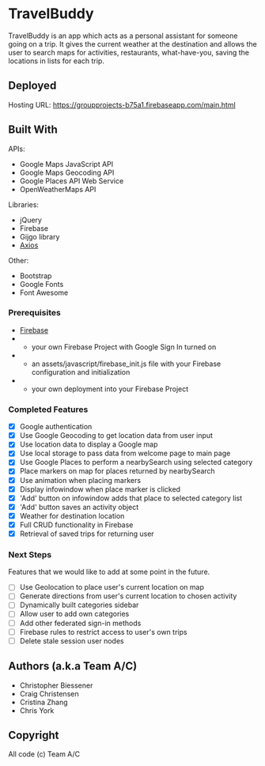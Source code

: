 # TravelBuddy
TravelBuddy is an app which acts as a personal assistant for someone going on a trip.  It gives the current weather at the destination and allows the user to search maps for activities, restaurants, what-have-you, saving the locations in lists for each trip.

## Deployed

Hosting URL: https://groupprojects-b75a1.firebaseapp.com/main.html

## Built With

APIs:
* Google Maps JavaScript API
* Google Maps Geocoding API
* Google Places API Web Service
* OpenWeatherMaps API

Libraries:
* jQuery
* Firebase
* Gijgo library
* [Axios](https://github.com/axios/axios)

Other:
* Bootstrap
* Google Fonts
* Font Awesome

### Prerequisites

* [Firebase](https://firebase.google.com/)
* * your own Firebase Project with Google Sign In turned on
* * an assets/javascript/firebase_init.js file with your Firebase configuration and initialization
* * your own deployment into your Firebase Project

### Completed Features

- [x] Google authentication
- [x] Use Google Geocoding to get location data from user input
- [x] Use location data to display a Google map
- [x] Use local storage to pass data from welcome page to main page
- [x] Use Google Places to perform a nearbySearch using selected category
- [x] Place markers on map for places returned by nearbySearch
- [x] Use animation when placing markers
- [x] Display infowindow when place marker is clicked
- [x] 'Add' button on infowindow adds that place to selected category list
- [x] 'Add' button saves an activity object
- [x] Weather for destination location
- [x] Full CRUD functionality in Firebase
- [x] Retrieval of saved trips for returning user

### Next Steps

Features that we would like to add at some point in the future.

- [ ] Use Geolocation to place user's current location on map
- [ ] Generate directions from user's current location to chosen activity
- [ ] Dynamically built categories sidebar
- [ ] Allow user to add own categories
- [ ] Add other federated sign-in methods
- [ ] Firebase rules to restrict access to user's own trips
- [ ] Delete stale session user nodes

## Authors (a.k.a Team A/C)

* Christopher Biessener
* Craig Christensen
* Cristina Zhang
* Chris York

## Copyright

All code (c) Team A/C
